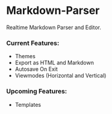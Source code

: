 # Markdown-Parser
Realtime Markdown Parser and Editor.

### Current Features:
- Themes
- Export as HTML and Markdown
- Autosave On Exit
- Viewmodes (Horizontal and Vertical)

### Upcoming Features:
- Templates
